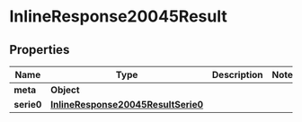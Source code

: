 # InlineResponse20045Result

## Properties
Name | Type | Description | Notes
------------ | ------------- | ------------- | -------------
**meta** | **Object** |  | 
**serie0** | [**InlineResponse20045ResultSerie0**](InlineResponse20045ResultSerie0.md) |  | 
